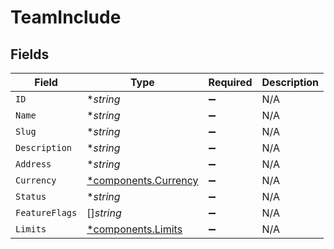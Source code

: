 # TeamInclude


## Fields

| Field                                                       | Type                                                        | Required                                                    | Description                                                 |
| ----------------------------------------------------------- | ----------------------------------------------------------- | ----------------------------------------------------------- | ----------------------------------------------------------- |
| `ID`                                                        | **string*                                                   | :heavy_minus_sign:                                          | N/A                                                         |
| `Name`                                                      | **string*                                                   | :heavy_minus_sign:                                          | N/A                                                         |
| `Slug`                                                      | **string*                                                   | :heavy_minus_sign:                                          | N/A                                                         |
| `Description`                                               | **string*                                                   | :heavy_minus_sign:                                          | N/A                                                         |
| `Address`                                                   | **string*                                                   | :heavy_minus_sign:                                          | N/A                                                         |
| `Currency`                                                  | [*components.Currency](../../models/components/currency.md) | :heavy_minus_sign:                                          | N/A                                                         |
| `Status`                                                    | **string*                                                   | :heavy_minus_sign:                                          | N/A                                                         |
| `FeatureFlags`                                              | []*string*                                                  | :heavy_minus_sign:                                          | N/A                                                         |
| `Limits`                                                    | [*components.Limits](../../models/components/limits.md)     | :heavy_minus_sign:                                          | N/A                                                         |